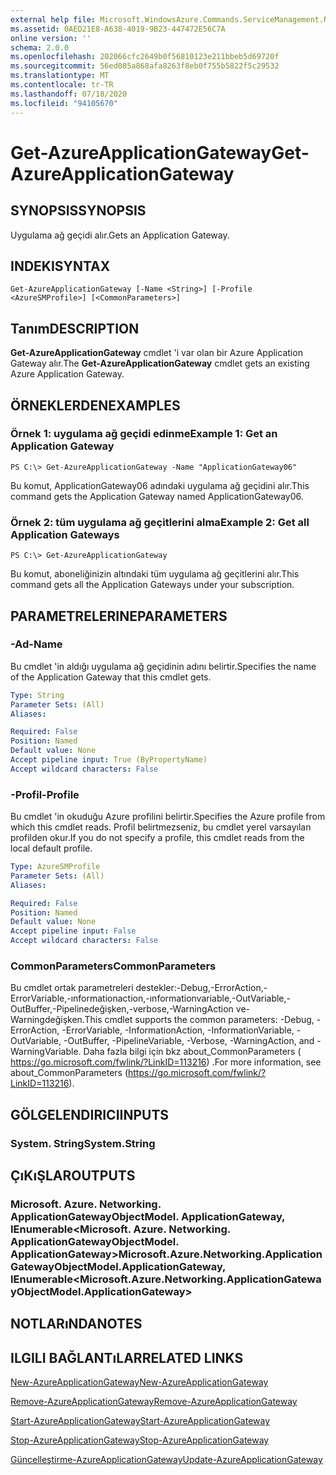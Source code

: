 ```yaml
---
external help file: Microsoft.WindowsAzure.Commands.ServiceManagement.Network.dll-Help.xml
ms.assetid: 0AED21E8-A638-4019-9B23-447472E56C7A
online version: ''
schema: 2.0.0
ms.openlocfilehash: 202066cfc2649b0f56810123e211bbeb5d69720f
ms.sourcegitcommit: 56ed085a868afa8263f8eb0f755b5822f5c29532
ms.translationtype: MT
ms.contentlocale: tr-TR
ms.lasthandoff: 07/18/2020
ms.locfileid: "94105670"
---
```

# <span data-ttu-id="e38e1-101">Get-AzureApplicationGateway</span><span class="sxs-lookup"><span data-stu-id="e38e1-101">Get-AzureApplicationGateway</span></span>

## <span data-ttu-id="e38e1-102">SYNOPSIS</span><span class="sxs-lookup"><span data-stu-id="e38e1-102">SYNOPSIS</span></span>
<span data-ttu-id="e38e1-103">Uygulama ağ geçidi alır.</span><span class="sxs-lookup"><span data-stu-id="e38e1-103">Gets an Application Gateway.</span></span>

## <span data-ttu-id="e38e1-104">INDEKI</span><span class="sxs-lookup"><span data-stu-id="e38e1-104">SYNTAX</span></span>

```
Get-AzureApplicationGateway [-Name <String>] [-Profile <AzureSMProfile>] [<CommonParameters>]
```

## <span data-ttu-id="e38e1-105">Tanım</span><span class="sxs-lookup"><span data-stu-id="e38e1-105">DESCRIPTION</span></span>
<span data-ttu-id="e38e1-106">**Get-AzureApplicationGateway** cmdlet 'i var olan bir Azure Application Gateway alır.</span><span class="sxs-lookup"><span data-stu-id="e38e1-106">The **Get-AzureApplicationGateway** cmdlet gets an existing Azure Application Gateway.</span></span>

## <span data-ttu-id="e38e1-107">ÖRNEKLERDEN</span><span class="sxs-lookup"><span data-stu-id="e38e1-107">EXAMPLES</span></span>

### <span data-ttu-id="e38e1-108">Örnek 1: uygulama ağ geçidi edinme</span><span class="sxs-lookup"><span data-stu-id="e38e1-108">Example 1: Get an Application Gateway</span></span>
```
PS C:\> Get-AzureApplicationGateway -Name "ApplicationGateway06"
```

<span data-ttu-id="e38e1-109">Bu komut, ApplicationGateway06 adındaki uygulama ağ geçidini alır.</span><span class="sxs-lookup"><span data-stu-id="e38e1-109">This command gets the Application Gateway named ApplicationGateway06.</span></span>

### <span data-ttu-id="e38e1-110">Örnek 2: tüm uygulama ağ geçitlerini alma</span><span class="sxs-lookup"><span data-stu-id="e38e1-110">Example 2: Get all Application Gateways</span></span>
```
PS C:\> Get-AzureApplicationGateway
```

<span data-ttu-id="e38e1-111">Bu komut, aboneliğinizin altındaki tüm uygulama ağ geçitlerini alır.</span><span class="sxs-lookup"><span data-stu-id="e38e1-111">This command gets all the Application Gateways under your subscription.</span></span>

## <span data-ttu-id="e38e1-112">PARAMETRELERINE</span><span class="sxs-lookup"><span data-stu-id="e38e1-112">PARAMETERS</span></span>

### <span data-ttu-id="e38e1-113">-Ad</span><span class="sxs-lookup"><span data-stu-id="e38e1-113">-Name</span></span>
<span data-ttu-id="e38e1-114">Bu cmdlet 'in aldığı uygulama ağ geçidinin adını belirtir.</span><span class="sxs-lookup"><span data-stu-id="e38e1-114">Specifies the name of the Application Gateway that this cmdlet gets.</span></span>

```yaml
Type: String
Parameter Sets: (All)
Aliases: 

Required: False
Position: Named
Default value: None
Accept pipeline input: True (ByPropertyName)
Accept wildcard characters: False
```

### <span data-ttu-id="e38e1-115">-Profil</span><span class="sxs-lookup"><span data-stu-id="e38e1-115">-Profile</span></span>
<span data-ttu-id="e38e1-116">Bu cmdlet 'in okuduğu Azure profilini belirtir.</span><span class="sxs-lookup"><span data-stu-id="e38e1-116">Specifies the Azure profile from which this cmdlet reads.</span></span> <span data-ttu-id="e38e1-117">Profil belirtmezseniz, bu cmdlet yerel varsayılan profilden okur.</span><span class="sxs-lookup"><span data-stu-id="e38e1-117">If you do not specify a profile, this cmdlet reads from the local default profile.</span></span>

```yaml
Type: AzureSMProfile
Parameter Sets: (All)
Aliases: 

Required: False
Position: Named
Default value: None
Accept pipeline input: False
Accept wildcard characters: False
```

### <span data-ttu-id="e38e1-118">CommonParameters</span><span class="sxs-lookup"><span data-stu-id="e38e1-118">CommonParameters</span></span>
<span data-ttu-id="e38e1-119">Bu cmdlet ortak parametreleri destekler:-Debug,-ErrorAction,-ErrorVariable,-ınformationaction,-ınformationvariable,-OutVariable,-OutBuffer,-Pipelinedeğişken,-verbose,-WarningAction ve-Warningdeğişken.</span><span class="sxs-lookup"><span data-stu-id="e38e1-119">This cmdlet supports the common parameters: -Debug, -ErrorAction, -ErrorVariable, -InformationAction, -InformationVariable, -OutVariable, -OutBuffer, -PipelineVariable, -Verbose, -WarningAction, and -WarningVariable.</span></span> <span data-ttu-id="e38e1-120">Daha fazla bilgi için bkz about_CommonParameters ( https://go.microsoft.com/fwlink/?LinkID=113216) .</span><span class="sxs-lookup"><span data-stu-id="e38e1-120">For more information, see about_CommonParameters (https://go.microsoft.com/fwlink/?LinkID=113216).</span></span>

## <span data-ttu-id="e38e1-121">GÖLGELENDIRICI</span><span class="sxs-lookup"><span data-stu-id="e38e1-121">INPUTS</span></span>

### <span data-ttu-id="e38e1-122">System. String</span><span class="sxs-lookup"><span data-stu-id="e38e1-122">System.String</span></span>

## <span data-ttu-id="e38e1-123">ÇıKıŞLAR</span><span class="sxs-lookup"><span data-stu-id="e38e1-123">OUTPUTS</span></span>

### <span data-ttu-id="e38e1-124">Microsoft. Azure. Networking. ApplicationGatewayObjectModel. ApplicationGateway, IEnumerable<Microsoft. Azure. Networking. ApplicationGatewayObjectModel. ApplicationGateway></span><span class="sxs-lookup"><span data-stu-id="e38e1-124">Microsoft.Azure.Networking.ApplicationGatewayObjectModel.ApplicationGateway, IEnumerable<Microsoft.Azure.Networking.ApplicationGatewayObjectModel.ApplicationGateway></span></span>

## <span data-ttu-id="e38e1-125">NOTLARıNDA</span><span class="sxs-lookup"><span data-stu-id="e38e1-125">NOTES</span></span>

## <span data-ttu-id="e38e1-126">ILGILI BAĞLANTıLAR</span><span class="sxs-lookup"><span data-stu-id="e38e1-126">RELATED LINKS</span></span>

[<span data-ttu-id="e38e1-127">New-AzureApplicationGateway</span><span class="sxs-lookup"><span data-stu-id="e38e1-127">New-AzureApplicationGateway</span></span>](./New-AzureApplicationGateway.md)

[<span data-ttu-id="e38e1-128">Remove-AzureApplicationGateway</span><span class="sxs-lookup"><span data-stu-id="e38e1-128">Remove-AzureApplicationGateway</span></span>](./Remove-AzureApplicationGateway.md)

[<span data-ttu-id="e38e1-129">Start-AzureApplicationGateway</span><span class="sxs-lookup"><span data-stu-id="e38e1-129">Start-AzureApplicationGateway</span></span>](./Start-AzureApplicationGateway.md)

[<span data-ttu-id="e38e1-130">Stop-AzureApplicationGateway</span><span class="sxs-lookup"><span data-stu-id="e38e1-130">Stop-AzureApplicationGateway</span></span>](./Stop-AzureApplicationGateway.md)

[<span data-ttu-id="e38e1-131">Güncelleştirme-AzureApplicationGateway</span><span class="sxs-lookup"><span data-stu-id="e38e1-131">Update-AzureApplicationGateway</span></span>](./Update-AzureApplicationGateway.md)


